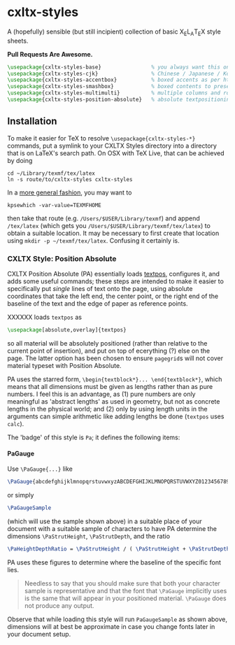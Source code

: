 

# cxltx-styles

A (hopefully) sensible (but still incipient) collection of basic X<sub>E</sub>L<sub>A</sub>T<sub>E</sub>X style sheets.

**Pull Requests Are Awesome.**

````latex
\usepackage{cxltx-styles-base}                % you always want this one
\usepackage{cxltx-styles-cjk}                 % Chinese / Japanese / Korean
\usepackage{cxltx-styles-accentbox}           % boxed accents as per http://www.eutypon.gr/eutypon/pdf/e2000-05/e05-a04.pdf
\usepackage{cxltx-styles-smashbox}            % boxed contents to preserve lineheights
\usepackage{cxltx-styles-multimulti}          % multiple columns and rows on pages and in tables
\usepackage{cxltx-styles-position-absolute}   % absolute textpositioning
````


## Installation

To make it easier for TeX to resolve `\usepackage{cxltx-styles-*}` commands, put a symlink to your
CXLTX Styles directory into a directory that is on LaTeX's search path. On OSX with TeX Live, that can
be achieved by doing

    cd ~/Library/texmf/tex/latex
    ln -s route/to/cxltx-styles cxltx-styles

In a [more general fashion](http://tex.stackexchange.com/a/1138/28067), you may want to

    kpsewhich -var-value=TEXMFHOME

then take that route (e.g. `/Users/$USER/Library/texmf`) and append `/tex/latex` (which gets you
`/Users/$USER/Library/texmf/tex/latex`) to obtain a suitable location. It may be necessary to first create
that location using `mkdir -p ~/texmf/tex/latex`. Confusing it certainly is.


<!-- =================================================================================================== -->
### CXLTX Style: Position Absolute

CXLTX Position Absolute (PA) essentially loads [textpos][1], configures it, and adds some useful commands;
these steps are intended to make it easier to specifically put *single* lines of text onto the page, using
absolute coordinates that take the left end, the center point, or the right end of the baseline of the text
and the edge of paper as reference points.

XXXXXX loads `textpos` as

````latex
\usepackage[absolute,overlay]{textpos}
````

so all material will be absolutely positioned (rather than relative to the current point of insertion), and
put on top of ecerything (?) else on the page. The latter option has been chosen to ensure `pagegrid`s will
not cover material typeset with Position Absolute.

PA uses the starred form, `\begin{textblock*}... \end{textblock*}`, which means that all dimensions must be
given as lengths rather than as pure numbers. I feel this is an advantage, as (1) pure numbers are only
meaningful as 'abstract lengths' as used in geometry, but not as concrete lengths in the physical world; and
(2) only by using length units in the arguments can simple arithmetic like adding lengths be done (`textpos`
uses `calc`).



The 'badge' of this style is `Pa`; it defines the following items:

<!-- ................................................................................................... -->
#### PaGauge

Use `\PaGauge{...}` like

````latex
\PaGauge{abcdefghijklmnopqrstuvwxyzABCDEFGHIJKLMNOPQRSTUVWXYZ0123456789!?§\$}
````

or simply

````latex
\PaGaugeSample
````

(which will use the sample shown above) in a suitable place of your document with a suitable sample of
characters to have PA determine the dimensions `\PaStrutHeight`, `\PaStrutDepth`, and the ratio

````latex
\PaHeightDepthRatio = \PaStrutHeight / ( \PaStrutHeight + \PaStrutDepth )
````

PA uses these figures to determine where the baseline of the specific font lies.

> Needless to say that
> you should make sure that both your character sample is representative and that the font that `\PaGauge`
> implicitly uses is the same that will appear in your positioned material. `\PaGauge` does not produce any
> output.

Observe that while loading this style will run `PaGaugeSample` as shown above, dimensions will at best be
approximate in case you change fonts later in your document setup.



[1]: http://www.tex.ac.uk/ctan/macros/latex/contrib/textpos/textpos.pdf








